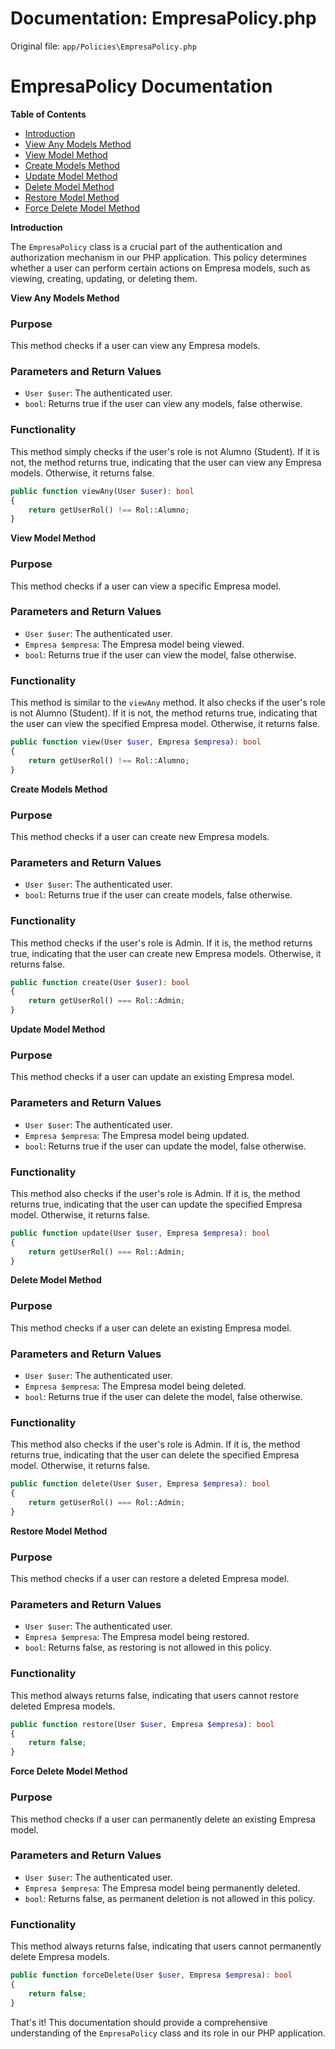 # Documentation: EmpresaPolicy.php

Original file: `app/Policies\EmpresaPolicy.php`

# EmpresaPolicy Documentation

**Table of Contents**

* [Introduction](#introduction)
* [View Any Models Method](#view-any-models-method)
* [View Model Method](#view-model-method)
* [Create Models Method](#create-models-method)
* [Update Model Method](#update-model-method)
* [Delete Model Method](#delete-model-method)
* [Restore Model Method](#restore-model-method)
* [Force Delete Model Method](#force-delete-model-method)

**Introduction**

The `EmpresaPolicy` class is a crucial part of the authentication and authorization mechanism in our PHP application. This policy determines whether a user can perform certain actions on Empresa models, such as viewing, creating, updating, or deleting them.

**View Any Models Method**

### Purpose

This method checks if a user can view any Empresa models.

### Parameters and Return Values

* `User $user`: The authenticated user.
* `bool`: Returns true if the user can view any models, false otherwise.

### Functionality

This method simply checks if the user's role is not Alumno (Student). If it is not, the method returns true, indicating that the user can view any Empresa models. Otherwise, it returns false.

```php
public function viewAny(User $user): bool
{
    return getUserRol() !== Rol::Alumno;
}
```

**View Model Method**

### Purpose

This method checks if a user can view a specific Empresa model.

### Parameters and Return Values

* `User $user`: The authenticated user.
* `Empresa $empresa`: The Empresa model being viewed.
* `bool`: Returns true if the user can view the model, false otherwise.

### Functionality

This method is similar to the `viewAny` method. It also checks if the user's role is not Alumno (Student). If it is not, the method returns true, indicating that the user can view the specified Empresa model. Otherwise, it returns false.

```php
public function view(User $user, Empresa $empresa): bool
{
    return getUserRol() !== Rol::Alumno;
}
```

**Create Models Method**

### Purpose

This method checks if a user can create new Empresa models.

### Parameters and Return Values

* `User $user`: The authenticated user.
* `bool`: Returns true if the user can create models, false otherwise.

### Functionality

This method checks if the user's role is Admin. If it is, the method returns true, indicating that the user can create new Empresa models. Otherwise, it returns false.

```php
public function create(User $user): bool
{
    return getUserRol() === Rol::Admin;
}
```

**Update Model Method**

### Purpose

This method checks if a user can update an existing Empresa model.

### Parameters and Return Values

* `User $user`: The authenticated user.
* `Empresa $empresa`: The Empresa model being updated.
* `bool`: Returns true if the user can update the model, false otherwise.

### Functionality

This method also checks if the user's role is Admin. If it is, the method returns true, indicating that the user can update the specified Empresa model. Otherwise, it returns false.

```php
public function update(User $user, Empresa $empresa): bool
{
    return getUserRol() === Rol::Admin;
}
```

**Delete Model Method**

### Purpose

This method checks if a user can delete an existing Empresa model.

### Parameters and Return Values

* `User $user`: The authenticated user.
* `Empresa $empresa`: The Empresa model being deleted.
* `bool`: Returns true if the user can delete the model, false otherwise.

### Functionality

This method also checks if the user's role is Admin. If it is, the method returns true, indicating that the user can delete the specified Empresa model. Otherwise, it returns false.

```php
public function delete(User $user, Empresa $empresa): bool
{
    return getUserRol() === Rol::Admin;
}
```

**Restore Model Method**

### Purpose

This method checks if a user can restore a deleted Empresa model.

### Parameters and Return Values

* `User $user`: The authenticated user.
* `Empresa $empresa`: The Empresa model being restored.
* `bool`: Returns false, as restoring is not allowed in this policy.

### Functionality

This method always returns false, indicating that users cannot restore deleted Empresa models.

```php
public function restore(User $user, Empresa $empresa): bool
{
    return false;
}
```

**Force Delete Model Method**

### Purpose

This method checks if a user can permanently delete an existing Empresa model.

### Parameters and Return Values

* `User $user`: The authenticated user.
* `Empresa $empresa`: The Empresa model being permanently deleted.
* `bool`: Returns false, as permanent deletion is not allowed in this policy.

### Functionality

This method always returns false, indicating that users cannot permanently delete Empresa models.

```php
public function forceDelete(User $user, Empresa $empresa): bool
{
    return false;
}
```

That's it! This documentation should provide a comprehensive understanding of the `EmpresaPolicy` class and its role in our PHP application.
